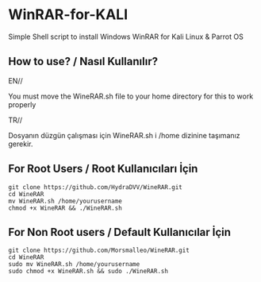 # WinRAR-for-KALI
Simple Shell script to install Windows WinRAR for Kali Linux &amp; Parrot OS 

How to use? / Nasıl Kullanılır?
----------------------------------------
EN//

You must move the WineRAR.sh file to your home directory for this to work properly

TR//

Dosyanın düzgün çalışması için WineRAR.sh i /home dizinine taşımanız gerekir.

For Root Users / Root Kullanıcıları İçin
----------------------------------------

    git clone https://github.com/HydraDVV/WineRAR.git
    cd WineRAR
    mv WineRAR.sh /home/yourusername
    chmod +x WineRAR && ./WineRAR.sh

For Non Root users / Default Kullanıcılar İçin
----------------------------------------

    git clone https://github.com/Morsmalleo/WineRAR.git
    cd WineRAR
    sudo mv WineRAR.sh /home/yourusername
    sudo chmod +x WineRAR.sh && sudo ./WineRAR.sh

